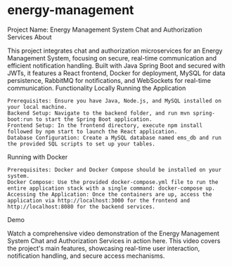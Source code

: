 # energy-management

Project Name: Energy Management System Chat and Authorization Services
About

This project integrates chat and authorization microservices for an Energy Management System, focusing on secure, real-time communication and efficient notification handling. Built with Java Spring Boot and secured with JWTs, it features a React frontend, Docker for deployment, MySQL for data persistence, RabbitMQ for notifications, and WebSockets for real-time communication.
Functionality
Locally Running the Application

    Prerequisites: Ensure you have Java, Node.js, and MySQL installed on your local machine.
    Backend Setup: Navigate to the backend folder, and run mvn spring-boot:run to start the Spring Boot application.
    Frontend Setup: In the frontend directory, execute npm install followed by npm start to launch the React application.
    Database Configuration: Create a MySQL database named ems_db and run the provided SQL scripts to set up your tables.

Running with Docker

    Prerequisites: Docker and Docker Compose should be installed on your system.
    Docker Compose: Use the provided docker-compose.yml file to run the entire application stack with a single command: docker-compose up.
    Accessing the Application: Once the containers are up, access the application via http://localhost:3000 for the frontend and http://localhost:8080 for the backend services.

Demo

Watch a comprehensive video demonstration of the Energy Management System Chat and Authorization Services in action here. This video covers the project's main features, showcasing real-time user interaction, notification handling, and secure access mechanisms.
